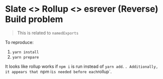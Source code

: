 # Slate <> Rollup <> esrever (Reverse) Build problem

> This is related to `namedExports`

To reproduce:

1. `yarn install`
2. `yarn prepare`


It looks like rollup works if `npm i` is run instead of `yarn add`. `.
Additionally, it appears that `npm i` is needed before each `rollup`.